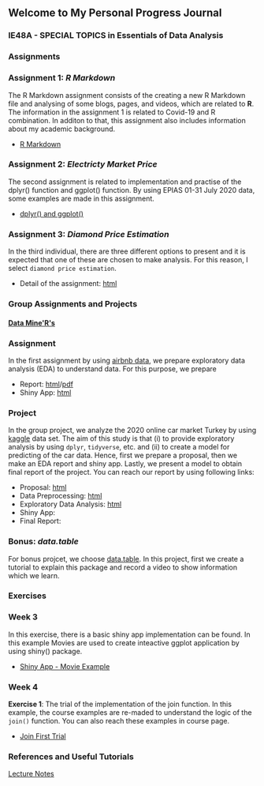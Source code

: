 
## Welcome to My Personal Progress Journal
### IE48A - SPECIAL TOPICS in Essentials of Data Analysis

### **Assignments**

### Assignment 1: *R Markdown*


The R Markdown assignment consists of the creating a new R Markdown file and analysing of some blogs, pages, and videos, which are related to **R**.
The information in the assignment 1 is related to Covid-19 and R combination. In additon to that, this assignment also includes information about my academic background. 

- [R Markdown](Introduction.html)


### Assignment 2: *Electricty Market Price*

The second assignment is related to implementation and practise of the dplyr() function and ggplot() function.
By using EPIAS 01-31 July 2020 data, some examples are made in this assignment.

- [dplyr() and ggplot()](Assignment2.html)


### Assignment 3: *Diamond Price Estimation*

In the third individual, there are three different options to present and it is expected that one of these are chosen to make analysis. For this reason, I select `diamond price estimation`. 

- Detail of the assignment: [html](https://mef-bda503.github.io/archive/fall17/files/assignment_diamonds_data.html)


### **Group Assignments and Projects**
#### [Data Mine'R's](https://pjournal.github.io/boun01g-data-mine-r-s/)

### Assignment

In the first assignment by using [airbnb data](https://www.kaggle.com/dgomonov/new-york-city-airbnb-open-data), we prepare exploratory data analysis (EDA) to understand data. For this purpose, we prepare

- Report: [html](https://pjournal.github.io/boun01g-data-mine-r-s/Assignment/Airbnb.html)/[pdf](https://pjournal.github.io/boun01g-data-mine-r-s/Assignment/Airbnb.pdf)
- Shiny App: [html](https://pjournal.github.io/boun01g-data-mine-r-s/Assignment/Airbnb_Shiny.html)

### Project

In the group project, we analyze the 2020 online car market Turkey by using [kaggle](https://www.kaggle.com/alpertemel/turkey-car-market-2020) data set. The aim of this study is that (i) to provide exploratory analysis by using `dplyr`, `tidyverse`, etc. and (ii) to create a model for predicting of the car data. Hence, first we prepare a proposal, then we make an EDA report and shiny app. Lastly, we present a model to obtain final report of the project. You can reach our report by using following links:

- Proposal: [html](https://pjournal.github.io/boun01g-data-mine-r-s/Project/Proposal.html)
- Data Preprocessing: [html](https://pjournal.github.io/boun01g-data-mine-r-s/Project/Preprocessing.html)
- Exploratory Data Analysis: [html](https://pjournal.github.io/boun01g-data-mine-r-s/Project/ExploratoryDataAnalysis.html)
- Shiny App:
- Final Report: 

### Bonus: *data.table*

For bonus projcet, we choose [data.table](https://cran.r-project.org/web/packages/data.table/index.html). In this project, first we create a tutorial to explain this package and record a video to show information which we learn. 

### **Exercises**

### Week 3

In this exercise, there is a basic shiny app implementation can be found. In this example Movies are used to create inteactive ggplot application by using shiny() package.

- [Shiny App - Movie Example](ShinyExample.html)

### Week 4

**Exercise 1**: The trial of the implementation of the join function. In this example, the course examples are re-maded to understand the logic of the `join()` function. You can also reach these examples in course page. 

- [Join First Trial](JoinFirstExercise.html)


### References and Useful Tutorials

[Lecture Notes](https://boun-ie48a.github.io/)